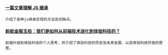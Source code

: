 
#### [一篇文章理解 JS 继承](https://mp.weixin.qq.com/s/Hjzt0DUd6aXIH84vrf0poQ)
    介绍了各种js继承实现的方法及优缺点。

#### [蚂蚁金服玉伯：我们是如何从前端技术进化到体验科技的？](https://mp.weixin.qq.com/s/IYddaaw2ps1wR2VT1dZWPg)
    前端升级到体验科技的个人思考，并介绍了体验科技的历史及未来发展，以及体验科技开放的愿景。